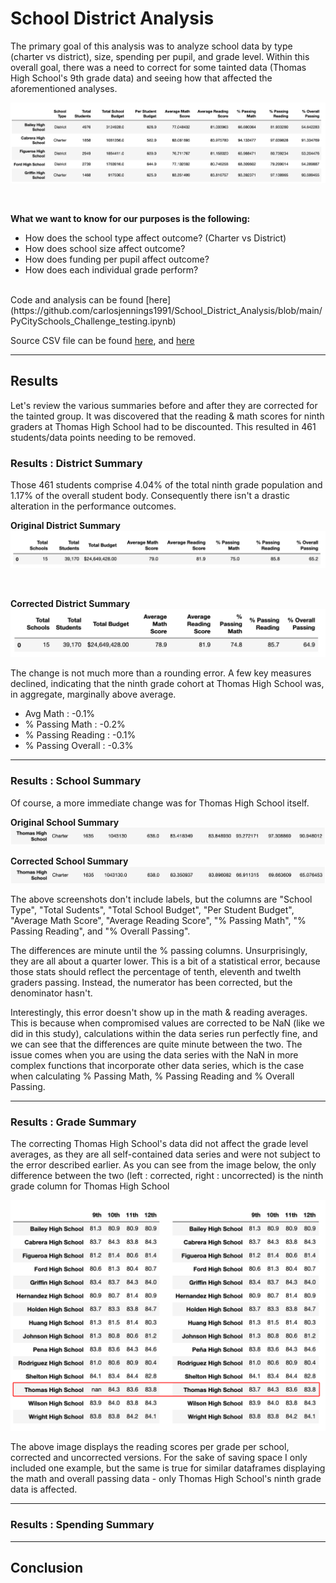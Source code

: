 # School District Analysis
The primary goal of this analysis was to analyze school data by type (charter vs district), size, spending per pupil, and grade level. Within this overall goal, there was a need to correct for some tainted data (Thomas High School's 9th grade data) and seeing how that affected the aforementioned analyses.  

![school summary screenshot](https://github.com/carlosjennings1991/School_District_Analysis/blob/main/Resources/school_summary_screenshot.png)

<br />

**What we want to know for our purposes is the following:**

* How does the school type affect outcome? (Charter vs District)
* How does school size affect outcome?
* How does funding per pupil affect outcome?
* How does each individual grade perform?

<br />
Code and analysis can be found [here](https://github.com/carlosjennings1991/School_District_Analysis/blob/main/PyCitySchools_Challenge_testing.ipynb)

<br />

Source CSV file can be found [here](https://github.com/carlosjennings1991/School_District_Analysis/blob/main/Resources/schools_complete.csv), 
and [here](https://github.com/carlosjennings1991/School_District_Analysis/blob/main/Resources/students_complete.csv) 

---

## Results

Let's review the various summaries before and after they are corrected for the tainted group. It was discovered that the reading & math scores for ninth graders at Thomas High School had to be discounted. This resulted in 461 students/data points needing to be removed. 

### Results : District Summary
Those 461 students comprise 4.04% of the total ninth grade population and 1.17% of the overall student body. Consequently there isn't a drastic alteration in the performance outcomes. 

**Original District Summary**
![original district summary](https://github.com/carlosjennings1991/School_District_Analysis/blob/main/Resources/district_summary_original.png)

<br />

**Corrected District Summary**
![corrected district summary](https://github.com/carlosjennings1991/School_District_Analysis/blob/main/Resources/district_summary_corrected.png)

The change is not much more than a rounding error. A few key measures declined, indicating that the ninth grade cohort at Thomas High School was, in aggregate, marginally above average. 

* Avg Math : -0.1%
* % Passing Math : -0.2%
* % Passing Reading : -0.1%
* % Passing Overall : -0.3%

---
### Results : School Summary

Of course, a more immediate change was for Thomas High School itself. 

**Original School Summary**
![original school summary](https://github.com/carlosjennings1991/School_District_Analysis/blob/main/Resources/thomas_HS_original.png)

**Corrected School Summary**
![corrected school summary](https://github.com/carlosjennings1991/School_District_Analysis/blob/main/Resources/thomas_HS_corrected.png)

The above screenshots don't include labels, but the columns are "School Type", "Total Sudents", "Total School Budget", "Per Student Budget", "Average Math Score", "Average Reading Score", "% Passing Math", "% Passing Reading", and "% Overall Passing".

The differences are minute until the % passing columns. Unsurprisingly, they are all about a quarter lower. This is a bit of a statistical error, because those stats should reflect the percentage of tenth, eleventh and twelth graders passing. Instead, the numerator has been corrected, but the denominator hasn't.  

Interestingly, this error doesn't show up in the math & reading averages. This is because when compromised values are corrected to be NaN (like we did in this study), calculations within the data series run perfectly fine, and we can see that the differences are quite minute between the two. The issue comes when you are using the data series with the NaN in more complex functions that incorporate other data series, which is the case when calculating % Passing Math, % Passing Reading and % Overall Passing. 

---
### Results : Grade Summary

The correcting Thomas High School's data did not affect the grade level averages, as they are all self-contained data series and were not subject to the error described earlier. As you can see from the image below, the only difference between the two (left : corrected, right : uncorrected) is the ninth grade column for Thomas High School

![thomas HS](https://github.com/carlosjennings1991/School_District_Analysis/blob/main/Resources/grade_level_summary.png)

The above image displays the reading scores per grade per school, corrected and uncorrected versions. For the sake of saving space I only included one example, but the same is true for similar dataframes displaying the math and overall passing data - only Thomas High School's ninth grade data is affected. 

---
### Results : Spending Summary

---

## Conclusion
